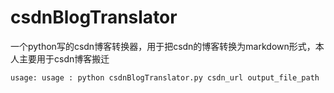 # csdnBlogTranslator

一个python写的csdn博客转换器，用于把csdn的博客转换为markdown形式，本人主要用于csdn博客搬迁

```
usage: usage : python csdnBlogTranslator.py csdn_url output_file_path
```